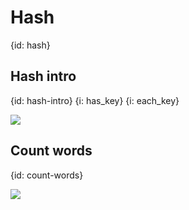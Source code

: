 # Hash
{id: hash}


## Hash intro
{id: hash-intro}
{i: has_key}
{i: each_key}

![](examples/hash.cr)

## Count words
{id: count-words}

![](examples/count_words.cr)

